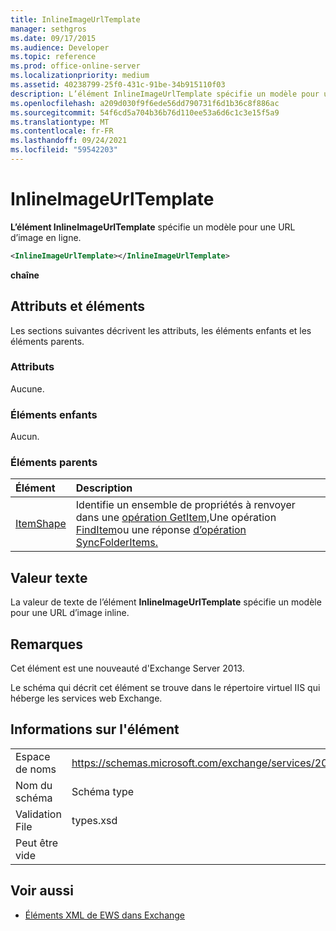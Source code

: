 ```yaml
---
title: InlineImageUrlTemplate
manager: sethgros
ms.date: 09/17/2015
ms.audience: Developer
ms.topic: reference
ms.prod: office-online-server
ms.localizationpriority: medium
ms.assetid: 40238799-25f0-431c-91be-34b915110f03
description: L’élément InlineImageUrlTemplate spécifie un modèle pour une URL d’image en ligne.
ms.openlocfilehash: a209d030f9f6ede56dd790731f6d1b36c8f886ac
ms.sourcegitcommit: 54f6cd5a704b36b76d110ee53a6d6c1c3e15f5a9
ms.translationtype: MT
ms.contentlocale: fr-FR
ms.lasthandoff: 09/24/2021
ms.locfileid: "59542203"
---
```

# <a name="inlineimageurltemplate"></a>InlineImageUrlTemplate

**L’élément InlineImageUrlTemplate** spécifie un modèle pour une URL d’image en ligne. 
  
```XML
<InlineImageUrlTemplate></InlineImageUrlTemplate>
```

 **chaîne**
## <a name="attributes-and-elements"></a>Attributs et éléments

Les sections suivantes décrivent les attributs, les éléments enfants et les éléments parents.
  
### <a name="attributes"></a>Attributs

Aucune.
  
### <a name="child-elements"></a>Éléments enfants

Aucun.
  
### <a name="parent-elements"></a>Éléments parents

|**Élément**|**Description**|
|:-----|:-----|
|[ItemShape](itemshape.md) <br/> |Identifie un ensemble de propriétés à renvoyer dans une [opération GetItem,](getitem-operation.md)Une opération [FindItem](finditem-operation.md)ou une réponse [d’opération SyncFolderItems.](syncfolderitems-operation.md)  <br/> |
   
## <a name="text-value"></a>Valeur texte

La valeur de texte de l’élément **InlineImageUrlTemplate** spécifie un modèle pour une URL d’image inline. 
  
## <a name="remarks"></a>Remarques

Cet élément est une nouveauté d'Exchange Server 2013.
  
Le schéma qui décrit cet élément se trouve dans le répertoire virtuel IIS qui héberge les services web Exchange.
  
## <a name="element-information"></a>Informations sur l'élément

|||
|:-----|:-----|
|Espace de noms  <br/> |https://schemas.microsoft.com/exchange/services/2006/types  <br/> |
|Nom du schéma  <br/> |Schéma type  <br/> |
|Validation File  <br/> |types.xsd  <br/> |
|Peut être vide  <br/> ||
   
## <a name="see-also"></a>Voir aussi



- [Éléments XML de EWS dans Exchange](ews-xml-elements-in-exchange.md)

